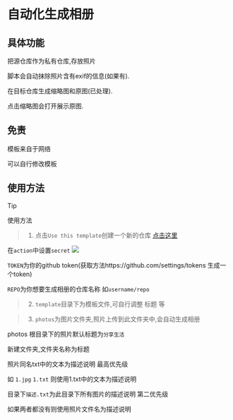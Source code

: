# 自动化生成相册

## 具体功能

把源仓库作为私有仓库,存放照片

脚本会自动抹除照片含有exif的信息(如果有).

在目标仓库生成缩略图和原图(已处理).

点击缩略图会打开展示原图.

## 免责

模板来自于网络

可以自行修改模板

## 使用方法

>[!TIP]
>使用方法
 
>1. 点击`Use this template`创建一个新的仓库
<a href="https://github.com/new?template_name=generate-albums&template_owner=jkjoy" target="_blank">点击这里</a>

在`action`中设置`secret`
![](https://file.imsun.pw/image/f1427467-b143-4db0-b736-d80872c475e6.png)

`TOKEN`为你的github token(获取方法https://github.com/settings/tokens 生成一个token)

`REPO`为你想要生成相册的仓库名称 如`username/repo`

>2. `template`目录下为模板文件,可自行调整 标题 等

>3. `photos`为图片文件夹,照片上传到此文件夹中,会自动生成相册

photos 根目录下的照片默认标题为`分享生活`

新建文件夹,文件夹名称为标题

照片同名txt中的文本为描述说明 最高优先级

如 `1.jpg` `1.txt` 则使用1.txt中的文本为描述说明

目录下`描述.txt`为此目录下所有图片的描述说明 第二优先级

如果两者都没有则使用照片文件名为描述说明

